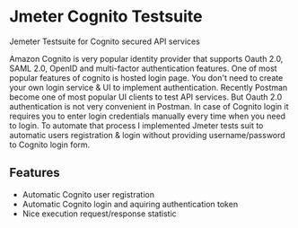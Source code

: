 # Jmeter Cognito Testsuite
Jemeter Testsuite for Cognito secured API services

Amazon Cognito is very popular identity provider that supports Oauth 2.0, SAML 2.0, OpenID and multi-factor authentication features.
One of most popular features of cognito is hosted login page. You don't need to create your own login service & UI to implement authentication.
Recently Postman become one of most popular UI clients to test API services. But Oauth 2.0 authentication is not very convenient in Postman. In case of Cognito login it requires you to enter login credentials manually every time when you need to login. To automate that process I implemented Jmeter tests suit to automatic users registration & login without providing username/password to Cognito login form.

## Features
* Automatic Cognito user registration
* Automatic Cognito login and aquiring authentication token
* Nice execution request/response statistic

